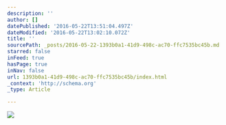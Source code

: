 ```yaml
---
description: ''
author: []
datePublished: '2016-05-22T13:51:04.497Z'
dateModified: '2016-05-22T13:02:10.072Z'
title: ''
sourcePath: _posts/2016-05-22-1393b0a1-41d9-498c-ac70-ffc7535bc45b.md
starred: false
inFeed: true
hasPage: true
inNav: false
url: 1393b0a1-41d9-498c-ac70-ffc7535bc45b/index.html
_context: 'http://schema.org'
_type: Article

---
```

![](https://the-grid-user-content.s3-us-west-2.amazonaws.com/72872487-6667-4b0c-ade2-e4263901f3c1.jpg)